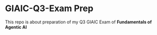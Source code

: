 # GIAIC-Q3-Exam Prep
This repo is about preparation of my Q3 GIAIC Exam of **Fundamentals of Agentic AI**